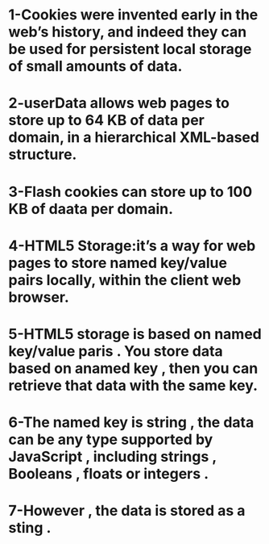# 1-Cookies were invented early in the web’s history, and indeed they can be used for persistent local storage of small amounts of data.
# 2-userData allows web pages to store up to 64 KB of data per domain, in a hierarchical XML-based structure.
# 3-Flash cookies can store up to 100 KB of daata per domain.
# 4-HTML5 Storage:it’s a way for web pages to store named key/value pairs locally, within the client web browser. 
# 5-HTML5 storage is based on named key/value paris . You store data based on anamed key , then you can retrieve that data with the same key.
# 6-The named key is string , the data can be any type supported by JavaScript , including strings , Booleans , floats or integers .
# 7-However , the data is stored as a sting .
